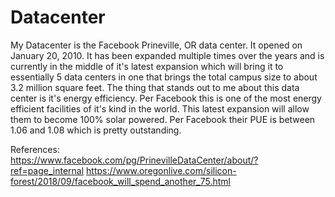 # Datacenter

My Datacenter is the Facebook Prineville, OR data center.  It opened on January 20, 2010.  It has been expanded multiple times over the years and is currently in the middle of it's latest expansion which will bring it to essentially 5 data centers in one that brings the total campus size to about 3.2 million square feet.  The thing that stands out to me about this data center is it's energy efficiency.  Per Facebook this is one of the most energy efficient facilities of it's kind in the world.  This latest expansion will allow them to become 100% solar powered.  Per Facebook their PUE is between 1.06 and 1.08 which is pretty outstanding.

References:  
https://www.facebook.com/pg/PrinevilleDataCenter/about/?ref=page_internal
https://www.oregonlive.com/silicon-forest/2018/09/facebook_will_spend_another_75.html
